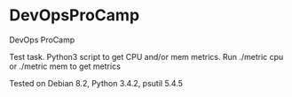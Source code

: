 # DevOpsProCamp
DevOps ProCamp

Test task.
Python3 script to get CPU and/or mem metrics.
Run ./metric cpu or ./metric mem to get metrics

Tested on Debian 8.2, Python 3.4.2, psutil 5.4.5
